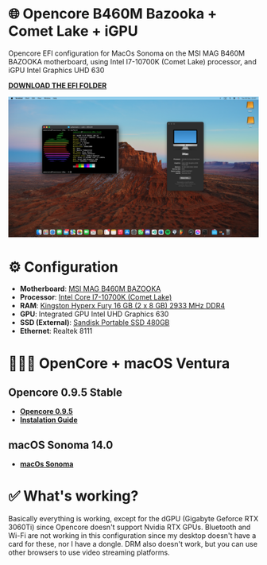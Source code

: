 # 🌐 Opencore B460M Bazooka + Comet Lake + iGPU 
Opencore EFI configuration for MacOs Sonoma on the MSI MAG B460M BAZOOKA motherboard, using Intel I7-10700K (Comet Lake) processor, and iGPU Intel Graphics UHD 630

[**DOWNLOAD THE EFI FOLDER**](https://github.com/fran1215/OC-B460M-I710700K-UHD630/releases/download/0.0.1/EFI.zip)

![Resulting configuration](/assets/Config%20Sonoma.png)

# ⚙️ Configuration
- **Motherboard**: [MSI MAG B460M BAZOOKA](https://www.msi.com/Motherboard/MAG-B460M-BAZOOKA)
- **Processor**: [Intel Core I7-10700K (Comet Lake)](https://www.intel.com/content/www/us/en/products/sku/199335/intel-core-i710700k-processor-16m-cache-up-to-5-10-ghz/specifications.html)
- **RAM**: [Kingston Hyperx Fury 16 GB (2 x 8 GB) 2933 MHz DDR4](https://www.kingston.com/en/memory/search/discontinuedmodels?partid=HX432C16FB3/8)
- **GPU**: Integrated GPU Intel UHD Graphics 630
- **SSD (External)**: [Sandisk Portable SSD 480GB](https://www.westerndigital.com/products/portable-drives/sandisk-usb-3-2-ssd#SDSSDE30-1T00-G26)
- **Ethernet**: Realtek 8111

# 🧑🏻‍💻 OpenCore + macOS Ventura
## Opencore 0.9.5 Stable
- [**Opencore 0.9.5**](https://github.com/acidanthera/OpenCorePkg/releases/tag/0.9.5)
- [**Instalation Guide**](https://dortania.github.io/OpenCore-Install-Guide/)

## macOS Sonoma 14.0
- [**macOs Sonoma**](https://www.apple.com/macos/sonoma/)

# ✅ What's working?
Basically everything is working, except for the dGPU (Gigabyte Geforce RTX 3060Ti) since Opencore doesn't support Nvidia RTX GPUs. Bluetooth and Wi-Fi are not working in this configuration since my desktop doesn't have a card for these, nor I have a dongle. DRM also doesn't work, but you can use other browsers to use video streaming platforms.


